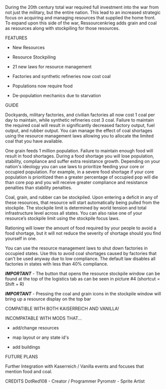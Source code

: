 During the 20th century total war required full investment into the war from not just the military, but the entire nation. This lead to an increased strategic focus on acquiring and managing resources that supplied the home front. To expand upon this side of the war, Ressourcenkrieg adds grain and coal as resources along with stockpiling for those resources.



FEATURES

- New Resources

- Resource Stockpiling

- 21 new laws for resource management

- Factories and synthetic refineries now cost coal

- Populations now require food

- De-population mechanics due to starvation



GUIDE

Dockyards, military factories, and civilian factories all now cost 1 coal per day to maintain, while synthetic refineries cost 3 coal. Failure to maintain the required coal will result in significantly decreased factory output, fuel output, and rubber output. You can manage the effect of coal shortages using the resource management laws allowing you to allocate the limited coal that you have available.

One grain feeds 1 million population. Failure to maintain enough food will result in food shortages. During a food shortage you will lose population, stability, compliance and suffer extra resistance growth. Depending on your nation's ideology you can use laws to prioritize feeding your core or occupied population. For example, in a severe food shortage if your core population is prioritized then a greater percentage of occupied pop will die than core pop and you will receive greater compliance and resistance penalties than stability penalties.

Coal, grain, and rubber can be stockpiled. Upon entering a deficit in any of these resources, that resource will start automatically being pulled from the stockpile. The stockpile limit is determined by world tension and total infrastructure level across all states. You can also raise one of your resource’s stockpile limit using the stockpile focus laws.

Rationing will lower the amount of food required by your people to avoid a food shortage, but it will not reduce the severity of shortage should you find yourself in one.

You can use the resource management laws to shut down factories in occupied states. Use this to avoid coal shortages caused by factories that can't be used anyway due to low compliance. The default law disables all factories in states with less than 40% compliance.

***IMPORTANT*** - The button that opens the resource stockpile window can be found at the top of the logistics tab as can be seen in picture #4 (shortcut = Shift + R)

***IMPORTANT*** - Pressing the coal and grain icons in the stockpile window will bring up a resource display on the top bar


COMPATIBLE WITH BOTH KAISERREICH AND VANILLA!


INCOMPATABLE WITH MODS THAT...

- add/change resources

- map layout or any state id's

- add buildings



FUTURE PLANS

Further Integration with Kaserreich / Vanilla events and focuses that mention food and coal.



CREDITS
DotRed108 - Creator / Programmer
Pyromstr - Sprite Artist